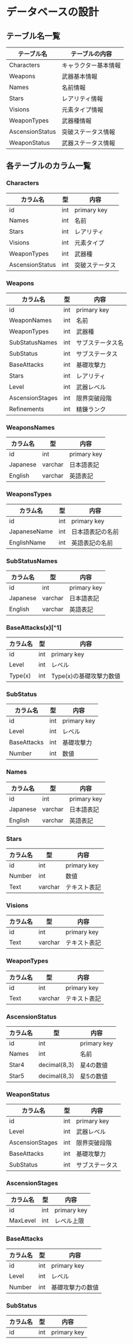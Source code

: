 # データベースの設計

## テーブル名一覧

|テーブル名|テーブルの内容|
|-|-|
|Characters|キャラクター基本情報|
|Weapons|武器基本情報|
|Names|名前情報|
|Stars|レアリティ情報|
|Visions|元素タイプ情報|
|WeaponTypes|武器種情報|
|AscensionStatus|突破ステータス情報|
|WeaponStatus|武器ステータス情報|

## 各テーブルのカラム一覧
### Characters
|カラム名|型|内容|
|-|-|-|
|id|int|primary key|
|Names|int|名前|
|Stars|int|レアリティ|
|Visions|int|元素タイプ|
|WeaponTypes|int|武器種|
|AscensionStatus|int|突破ステータス|

### Weapons
|カラム名|型|内容|
|-|-|-|
|id|int|primary key|
|WeaponNames|int|名前|
|WeaponTypes|int|武器種|
|SubStatusNames|int|サブステータス名|
|SubStatus|int|サブステータス|
|BaseAttacks|int|基礎攻撃力|
|Stars|int|レアリティ|
|Level|int|武器レベル|
|AscensionStages|int|限界突破段階|
|Refinements|int|精錬ランク|

### WeaponsNames
|カラム名|型|内容|
|-|-|-|
|id|int|primary key|
|Japanese|varchar|日本語表記|
|English|varchar|英語表記|

### WeaponsTypes
|カラム名|型|内容|
|-|-|-|
|id|int|primary key|
|JapaneseName|int|日本語表記の名前|
|EnglishName|int|英語表記の名前|

### SubStatusNames
|カラム名|型|内容|
|-|-|-|
|id|int|primary key|
|Japanese|varchar|日本語表記|
|English|varchar|英語表記|

### BaseAttacks(x)\[^1]
[^1]:に入るのはLv.1時点での基礎攻撃力()

|カラム名|型|内容|
|-|-|-|
|id|int|primary key|
|Level|int|レベル|
|Type(x)|int|Type(x)の基礎攻撃力数値|

### SubStatus
|カラム名|型|内容|
|-|-|-|
|id|int|primary key|
|Level|int|レベル|
|BaseAttacks|int|基礎攻撃力|
|Number|int|数値|









### Names
|カラム名|型|内容|
|-|-|-|
|id|int|primary key|
|Japanese|varchar|日本語表記|
|English|varchar|英語表記|

### Stars
|カラム名|型|内容|
|-|-|-|
|id|int|primary key|
|Number|int|数値|
|Text|varchar|テキスト表記|

### Visions
|カラム名|型|内容|
|-|-|-|
|id|int|primary key|
|Text|varchar|テキスト表記|

### WeaponTypes
|カラム名|型|内容|
|-|-|-|
|id|int|primary key|
|Text|varchar|テキスト表記|

### AscensionStatus
|カラム名|型|内容|
|-|-|-|
|id|int|primary key|
|Names|int|名前|
|Star4|decimal(8,3)|星4の数値|
|Star5|decimal(8,3)|星5の数値|

### WeaponStatus
|カラム名|型|内容|
|-|-|-|
|id|int|primary key|
|Level|int|武器レベル|
|AscensionStages|int|限界突破段階|
|BaseAttacks|int|基礎攻撃力|
|SubStatus|int|サブステータス|

### AscensionStages
|カラム名|型|内容|
|-|-|-|
|id|int|primary key|
|MaxLevel|int|レベル上限|

### BaseAttacks
|カラム名|型|内容|
|-|-|-|
|id|int|primary key|
|Level|int|レベル|
|Number|int|基礎攻撃力の数値|

### SubStatus
|カラム名|型|内容|
|-|-|-|
|id|int|primary key|